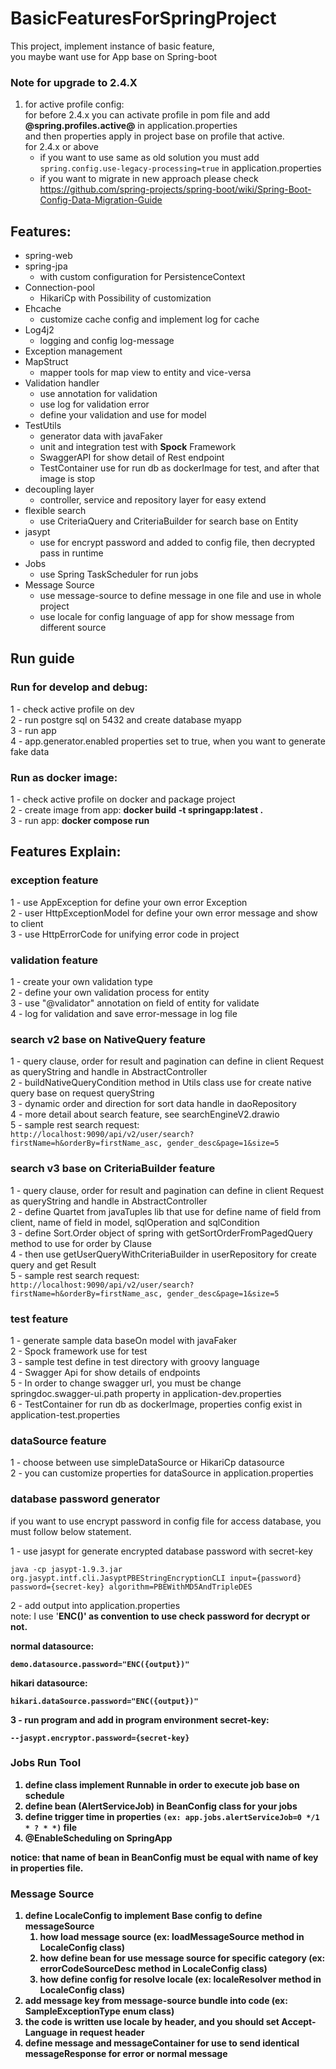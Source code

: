# BasicFeaturesForSpringProject

This project, implement instance of basic feature, <br> you maybe want use for App base on Spring-boot <br>

### Note for upgrade to 2.4.X 
1) for active profile config: <br>
for before 2.4.x you can activate profile in pom file and add <b>@spring.profiles.active@</b> in application.properties <br>
and then properties apply in project base on profile that active. <br>
for 2.4.x or above
    - if you want to use same as old solution you must add ```spring.config.use-legacy-processing=true``` in application.properties
    - if you want to migrate in new approach please check https://github.com/spring-projects/spring-boot/wiki/Spring-Boot-Config-Data-Migration-Guide


## Features: 
- spring-web
- spring-jpa
    - with custom configuration for PersistenceContext
- Connection-pool
    - HikariCp with Possibility of customization
- Ehcache 
    - customize cache config and implement log for cache
- Log4j2 
    - logging and config log-message
- Exception management
- MapStruct
    - mapper tools for map view to entity and vice-versa
- Validation handler
    - use annotation for validation
    - use log for validation error
    - define your validation and use for model
- TestUtils
  - generator data with javaFaker
  - unit and integration test with <b>Spock</b> Framework
  - SwaggerAPI for show detail of Rest endpoint
  - TestContainer use for run db as dockerImage for test, and after that image is stop
- decoupling layer
    - controller, service and repository layer for easy extend
- flexible search
    - use CriteriaQuery and CriteriaBuilder for search base on Entity
- jasypt
    - use for encrypt password and added to config file, then decrypted pass in runtime
- Jobs
    - use Spring TaskScheduler for run jobs 
- Message Source
    - use message-source to define message in one file and use in whole project
    - use locale for config language of app for show message from different source

## Run guide
### Run for develop and debug: <br>
1 - check active profile on dev <br>
2 - run postgre sql on 5432 and create database myapp <br>
3 - run app <br>
4 - app.generator.enabled properties set to true, when you want to generate fake data <br>

### Run as docker image: <br>
1 - check active profile on docker and package project <br>
2 - create image from app: <b>docker build -t springapp:latest . </b>
<br>
3 - run app: <b>docker compose run</b> <br>


## Features Explain: 
### exception feature

1 - use AppException for define your own error Exception <br>
2 - user HttpExceptionModel for define your own error message and show to client <br>
3 - use HttpErrorCode for unifying error code in project <br>

### validation feature

1 - create your own validation type <br>
2 - define your own validation process for entity <br>
3 - use "@validator" annotation on field of entity for validate <br>
4 - log for validation and save error-message in log file <br>

### search v2 base on NativeQuery feature
1 - query clause, order for result and pagination can define in client Request as queryString and handle in AbstractController <br>
2 - buildNativeQueryCondition method in Utils class use for create native query base on request queryString <br>
3 - dynamic order and direction for sort data handle in daoRepository <br>
4 - more detail about search feature, see searchEngineV2.drawio <br> 
5 - sample rest search request: <br>
```http://localhost:9090/api/v2/user/search?firstName=h&orderBy=firstName_asc, gender_desc&page=1&size=5```

### search v3 base on CriteriaBuilder feature
1 - query clause, order for result and pagination can define in client Request as queryString and handle in AbstractController <br>
2 - define Quartet from javaTuples lib that use for define name of field from client, name of field in model, sqlOperation and sqlCondition <br>
3 - define Sort.Order object of spring with getSortOrderFromPagedQuery method to use for order by Clause<br>
4 - then use getUserQueryWithCriteriaBuilder in userRepository for create query and get Result<br>
5 - sample rest search request: <br>
```http://localhost:9090/api/v2/user/search?firstName=h&orderBy=firstName_asc, gender_desc&page=1&size=5```

### test feature
1 - generate sample data baseOn model with javaFaker <br>
2 - Spock framework use for test <br>
3 - sample test define in test directory with groovy language <br>
4 - Swagger Api for show details of endpoints <br>
5 - In order to change swagger url, you must be change springdoc.swagger-ui.path property in application-dev.properties <br>
6 - TestContainer for run db as dockerImage, properties config exist in application-test.properties <br>

### dataSource feature
1 - choose between use simpleDataSource or HikariCp datasource <br>
2 - you can customize properties for dataSource in application.properties

### database password generator
if you want to use encrypt password in config file for access database, you must follow below statement. <br>

1 - use jasypt for generate encrypted database password with secret-key
~~~
java -cp jasypt-1.9.3.jar org.jasypt.intf.cli.JasyptPBEStringEncryptionCLI input={password} password={secret-key} algorithm=PBEWithMD5AndTripleDES
~~~
2 - add output into application.properties <br>
note: I use '<b>ENC()<b>' as convention to use check password for decrypt or not. <br>

normal datasource:
~~~
demo.datasource.password="ENC({output})"
~~~
hikari datasource:
~~~
hikari.dataSource.password="ENC({output})"
~~~
3 - run program and add in program environment secret-key:
~~~
--jasypt.encryptor.password={secret-key}
~~~

### Jobs Run Tool
1) define class implement Runnable in order to execute job base on schedule 
2) define bean (AlertServiceJob) in BeanConfig class for your jobs
3) define trigger time in properties ```(ex: app.jobs.alertServiceJob=0 */1 * ? * *)``` file
4) @EnableScheduling on SpringApp

notice: that name of bean in BeanConfig must be equal with name of key in properties file.

### Message Source
1) define LocaleConfig to implement  Base config to define messageSource
   1) how load message source (ex: loadMessageSource method in LocaleConfig class)
   2) how define bean for use message source for specific category (ex: errorCodeSourceDesc method in LocaleConfig class)
   3) how define config for resolve locale (ex: localeResolver method in LocaleConfig class)
2) add message key from message-source bundle into code (ex: SampleExceptionType enum class)
3) the code is written use locale by header, and you should set Accept-Language in request header
4) define message and messageContainer for use to send identical messageResponse for error or normal message
